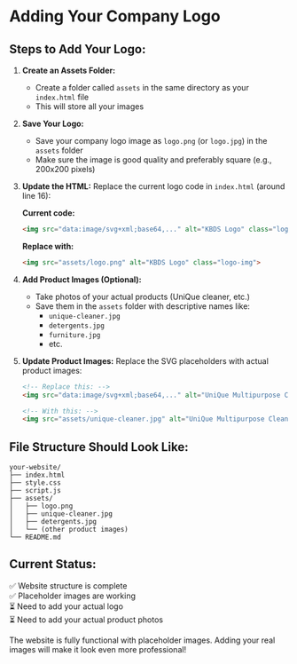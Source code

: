 # Adding Your Company Logo

## Steps to Add Your Logo:

1. **Create an Assets Folder:**
   - Create a folder called `assets` in the same directory as your `index.html` file
   - This will store all your images

2. **Save Your Logo:**
   - Save your company logo image as `logo.png` (or `logo.jpg`) in the `assets` folder
   - Make sure the image is good quality and preferably square (e.g., 200x200 pixels)

3. **Update the HTML:**
   Replace the current logo code in `index.html` (around line 16):

   **Current code:**
   ```html
   <img src="data:image/svg+xml;base64,..." alt="KBDS Logo" class="logo-img">
   ```

   **Replace with:**
   ```html
   <img src="assets/logo.png" alt="KBDS Logo" class="logo-img">
   ```

4. **Add Product Images (Optional):**
   - Take photos of your actual products (UniQue cleaner, etc.)
   - Save them in the `assets` folder with descriptive names like:
     - `unique-cleaner.jpg`
     - `detergents.jpg`
     - `furniture.jpg`
     - etc.

5. **Update Product Images:**
   Replace the SVG placeholders with actual product images:
   ```html
   <!-- Replace this: -->
   <img src="data:image/svg+xml;base64,..." alt="UniQue Multipurpose Cleaner">
   
   <!-- With this: -->
   <img src="assets/unique-cleaner.jpg" alt="UniQue Multipurpose Cleaner">
   ```

## File Structure Should Look Like:
```
your-website/
├── index.html
├── style.css
├── script.js
├── assets/
│   ├── logo.png
│   ├── unique-cleaner.jpg
│   ├── detergents.jpg
│   └── (other product images)
└── README.md
```

## Current Status:
✅ Website structure is complete  
✅ Placeholder images are working  
⏳ Need to add your actual logo  
⏳ Need to add your actual product photos  

The website is fully functional with placeholder images. Adding your real images will make it look even more professional!
